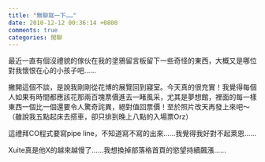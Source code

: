 ```yaml
---
title: "無聊寫一下……"
date: 2010-12-12 00:36:14 +0800
comments: true
categories: 閒聊
---
```

<p>最近一直有個沒禮貌的傢伙在我的塗鴉留言板留下一些奇怪的東西，大概又是哪位對我懷恨在心的小孩子吧&hellip;&hellip;</p><p>撇開這個不談，是說我剛剛從花博的展覽回到寢室。今天真的很充實！我覺得每個人如果有時間都應該花那兩百塊票價進去一睹風采，尤其是夢想館，裡面的每一樣東西一個比一個還要令人驚奇詫異，絕對值回票價！至於照片改天再發上來吧～（雖說我五點起床去搭車，卻只排到晚上八點的入場票Orz）</p><p>這禮拜CO程式要寫pipe line，不知道寫不寫的出來&hellip;&hellip;我覺得我好對不起萊恩&hellip;&hellip;</p><p>Xuite真是他X的越來越慢了&hellip;&hellip;我想換掉部落格首頁的慾望持續飆漲&hellip;&hellip;</p>
